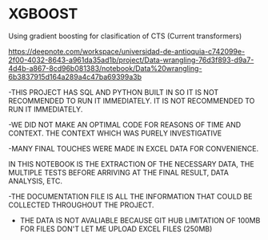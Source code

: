 # XGBOOST
Using gradient boosting for clasification of CTS (Current transformers)


https://deepnote.com/workspace/universidad-de-antioquia-c742099e-2f00-4032-8643-a961da35ad1b/project/Data-wrangling-76d3f893-d9a7-4d4b-a867-8cd96b081383/notebook/Data%20wrangling-6b3837915d164a289a4c47ba69399a3b

-THIS PROJECT HAS SQL AND PYTHON BUILT IN SO IT IS NOT RECOMMENDED TO RUN IT IMMEDIATELY. 
IT IS NOT RECOMMENDED TO RUN IT IMMEDIATELY. 

-WE DID NOT MAKE AN OPTIMAL CODE FOR REASONS OF TIME AND CONTEXT.
THE CONTEXT WHICH WAS PURELY INVESTIGATIVE

-MANY FINAL TOUCHES WERE MADE IN EXCEL DATA FOR CONVENIENCE. 
 
IN THIS NOTEBOOK IS THE EXTRACTION OF THE NECESSARY DATA, THE MULTIPLE TESTS BEFORE ARRIVING AT THE FINAL RESULT, DATA ANALYSIS, ETC.

-THE DOCUMENTATION FILE IS ALL THE INFORMATION THAT COULD BE COLLECTED THROUGHOUT THE PROJECT.

- THE DATA IS NOT AVALIABLE BECAUSE GIT HUB LIMITATION OF 100MB FOR FILES DON'T LET ME UPLOAD EXCEL FILES (250MB)
  
